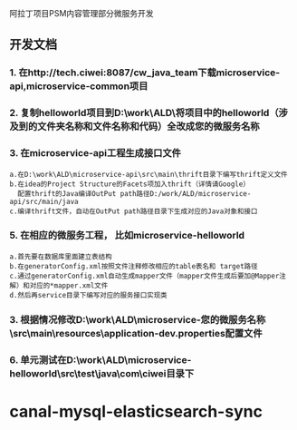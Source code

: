 阿拉丁项目PSM内容管理部分微服务开发
## 开发文档

### 1. 在http://tech.ciwei:8087/cw_java_team下载microservice-api,microservice-common项目
### 2. 复制helloworld项目到D:\work\ALD\将项目中的helloworld（涉及到的文件夹名称和文件名称和代码）全改成您的微服务名称
### 3. 在microservice-api工程生成接口文件
    a.在D:\work\ALD\microservice-api\src\main\thrift目录下编写thrift定义文件
    b.在idea的Project Structure的Facets项加入thrift（详情请Google）
      配置thrift的Java编译OutPut path路径D:/work/ALD/microservice-api/src/main/java
    c.编译thrift文件，自动在OutPut path路径目录下生成对应的Java对象和接口
### 5. 在相应的微服务工程， 比如microservice-helloworld
    a.首先要在数据库里面建立表结构
    b.在generatorConfig.xml按照文件注释修改相应的table表名和 target路径
    c.通过generatorConfig.xml自动生成mapper文件（mapper文件生成后要加@Mapper注解）和对应的*mapper.xml文件
    d.然后再service目录下编写对应的服务接口实现类
### 3. 根据情况修改D:\work\ALD\microservice-您的微服务名称\src\main\resources\application-dev.properties配置文件
### 6. 单元测试在D:\work\ALD\microservice-helloworld\src\test\java\com\ciwei目录下
# canal-mysql-elasticsearch-sync

